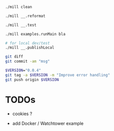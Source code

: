 


```sh


./mill clean

./mill __.reformat

./mill __.test

./mill examples.runMain bla

# for local dev/test
./mill __.publishLocal

git diff
git commit -am "msg"

$VERSION="0.0.4"
git tag -a $VERSION -m "Improve error handling"
git push origin $VERSION
```

# TODOs

- cookies ?

- add Docker / Watchtower example




